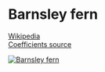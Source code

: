 # Barnsley fern

[Wikipedia](https://en.wikipedia.org/wiki/Barnsley_fern)\
[Coefficients source](https://www.dcnicholls.com/byzantium/ferns/fractal.html)

[![Barnsley fern](/fern.gif)](https://nonvegan.github.io/barnsley-fern)
